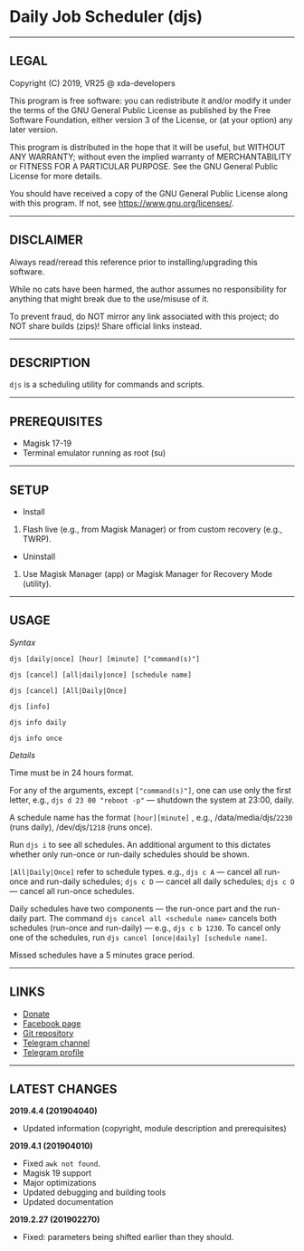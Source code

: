 # Daily Job Scheduler (djs)



---
## LEGAL

Copyright (C) 2019, VR25 @ xda-developers

This program is free software: you can redistribute it and/or modify
it under the terms of the GNU General Public License as published by
the Free Software Foundation, either version 3 of the License, or
(at your option) any later version.

This program is distributed in the hope that it will be useful,
but WITHOUT ANY WARRANTY; without even the implied warranty of
MERCHANTABILITY or FITNESS FOR A PARTICULAR PURPOSE.  See the
GNU General Public License for more details.

You should have received a copy of the GNU General Public License
along with this program.  If not, see <https://www.gnu.org/licenses/>.



---
## DISCLAIMER

Always read/reread this reference prior to installing/upgrading this software.

While no cats have been harmed, the author assumes no responsibility for anything that might break due to the use/misuse of it.

To prevent fraud, do NOT mirror any link associated with this project; do NOT share builds (zips)! Share official links instead.



---
## DESCRIPTION

`djs` is a scheduling utility for commands and scripts.



---
## PREREQUISITES

- Magisk 17-19
- Terminal emulator running as root (su)



---
## SETUP

- Install
1. Flash live (e.g., from Magisk Manager) or from custom recovery (e.g., TWRP).

- Uninstall
1. Use Magisk Manager (app) or Magisk Manager for Recovery Mode (utility).



---
## USAGE


*Syntax*

`djs [daily|once] [hour] [minute] ["command(s)"]`

`djs [cancel] [all|daily|once] [schedule name]`

`djs [cancel] [All|Daily|Once]`

`djs [info]`

`djs info daily`

`djs info once`


*Details*

Time must be in 24 hours format.

For any of the arguments, except `["command(s)"]`, one can use only the first letter, e.g., `djs d 23 00 "reboot -p"` — shutdown the system at 23:00, daily.

A schedule name has the format `[hour][minute]` , e.g., /data/media/djs/`2230` (runs daily), /dev/djs/`1218` (runs once).

Run `djs i` to see all schedules. An additional argument to this dictates whether only run-once or run-daily schedules should be shown.

`[All|Daily|Once]` refer to schedule types. e.g., `djs c A` — cancel all run-once and run-daily schedules; `djs c D` — cancel all daily schedules; `djs c O` — cancel all run-once schedules.

Daily schedules have two components — the run-once part and the run-daily part.
The command `djs cancel all <schedule name>` cancels both schedules (run-once and run-daily) — e.g., `djs c b 1230`.
To cancel only one of the schedules, run `djs cancel [once|daily] [schedule name]`.

Missed schedules have a 5 minutes grace period.



---
## LINKS

- [Donate](https://paypal.me/vr25xda/)
- [Facebook page](https://facebook.com/VR25-at-xda-developers-258150974794782/)
- [Git repository](https://github.com/Magisk-Modules-Repo/djs/)
- [Telegram channel](https://t.me/vr25_xda/)
- [Telegram profile](https://t.me/vr25xda/)



---
## LATEST CHANGES

**2019.4.4 (201904040)**
- Updated information (copyright, module description and prerequisites)

**2019.4.1 (201904010)**
- Fixed `awk not found`.
- Magisk 19 support
- Major optimizations
- Updated debugging and building tools
- Updated documentation

**2019.2.27 (201902270)**
- Fixed: parameters being shifted earlier than they should.
